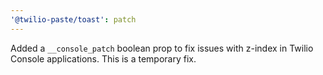```yaml
---
'@twilio-paste/toast': patch
---
```


Added a `__console_patch` boolean prop to fix issues with z-index in Twilio Console applications. This is a temporary fix.
